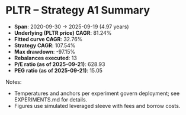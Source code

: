 # PLTR – Strategy A1 Summary

- **Span**: 2020-09-30 → 2025-09-19 (4.97 years)
- **Underlying (PLTR price) CAGR**: 81.24%
- **Fitted curve CAGR**: 32.76%
- **Strategy CAGR**: 107.54%
- **Max drawdown**: -97.15%
- **Rebalances executed**: 13
- **P/E ratio (as of 2025-09-21)**: 628.93
- **PEG ratio (as of 2025-09-21)**: 15.05

Notes:

- Temperatures and anchors per experiment govern deployment; see EXPERIMENTS.md for details.
- Figures use simulated leveraged sleeve with fees and borrow costs.

